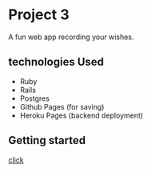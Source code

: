 # Project 3

A fun web app recording your wishes.

## technologies Used
<!-- - Invision (wireframe)
- lucid.app (ERD)
- Trello Board (https://trello.com/b/GAhArwda/project-3) -->
- Ruby 
- Rails
- Postgres
- Github Pages (for saving)
- Heroku Pages (backend deployment)
<!-- - Netlify Pages (frontend deployment)
- React
- Firebase -->


<!-- ## Screenshots

![wireframe](./public/imgs/wireframe.png)

![ERD](./public/imgs/erd.png)

![final Result](./public/imgs/final-touch.png) -->

## Getting started
[click](https://react-dream-places.netlify.app/) 

<!-- ## Future Enhancements
- Make the links clickable
- Submit more information 
- GPS location -->
